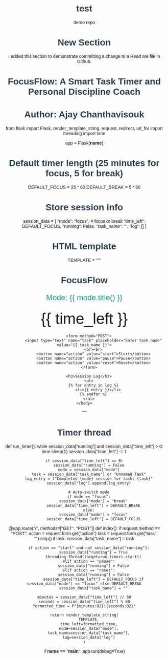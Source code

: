# test
demo repo

# New Section
I added this section to demonstrate committing a change to a Read Me file in Github.

# FocusFlow: A Smart Task Timer and Personal Discipline Coach
# Author: Ajay Chanthavisouk

from flask import Flask, render_template_string, request, redirect, url_for
import threading
import time

app = Flask(__name__)

# Default timer length (25 minutes for focus, 5 for break)
DEFAULT_FOCUS = 25 * 60
DEFAULT_BREAK = 5 * 60

# Store session info
session_data = {
    "mode": "focus",          # focus or break
    "time_left": DEFAULT_FOCUS,
    "running": False,
    "task_name": "",
    "log": []
}

# HTML template
TEMPLATE = """
<!doctype html>
<html>
    <head>
        <title>FocusFlow</title>
        <style>
            body { font-family: Arial, sans-serif; text-align: center; margin-top: 50px; }
            h1 { color: #2c3e50; }
            .timer { font-size: 48px; margin: 20px 0; }
            .mode { font-size: 24px; color: #16a085; }
        </style>
    </head>
    <body>
        <h1>FocusFlow</h1>
        <p class="mode">Mode: {{ mode.title() }}</p>
        <p class="timer">{{ time_left }}</p>

        <form method="POST">
            <input type="text" name="task" placeholder="Enter task name" value="{{ task_name }}">
            <br><br>
            <button name="action" value="start">Start</button>
            <button name="action" value="pause">Pause</button>
            <button name="action" value="reset">Reset</button>
        </form>

        <h3>Session Log</h3>
        <ul>
            {% for entry in log %}
                <li>{{ entry }}</li>
            {% endfor %}
        </ul>
    </body>
</html>
"""

# Timer thread
def run_timer():
    while session_data["running"] and session_data["time_left"] > 0:
        time.sleep(1)
        session_data["time_left"] -= 1

    if session_data["time_left"] == 0:
        session_data["running"] = False
        mode = session_data["mode"]
        task = session_data["task_name"] or "Unnamed Task"
        log_entry = f"Completed {mode} session for task: {task}"
        session_data["log"].append(log_entry)

        # Auto-switch mode
        if mode == "focus":
            session_data["mode"] = "break"
            session_data["time_left"] = DEFAULT_BREAK
        else:
            session_data["mode"] = "focus"
            session_data["time_left"] = DEFAULT_FOCUS

@app.route("/", methods=["GET", "POST"])
def index():
    if request.method == "POST":
        action = request.form.get("action")
        task = request.form.get("task", "").strip()
        if task:
            session_data["task_name"] = task

        if action == "start" and not session_data["running"]:
            session_data["running"] = True
            threading.Thread(target=run_timer).start()
        elif action == "pause":
            session_data["running"] = False
        elif action == "reset":
            session_data["running"] = False
            session_data["time_left"] = DEFAULT_FOCUS if session_data["mode"] == "focus" else DEFAULT_BREAK
            session_data["task_name"] = ""

    minutes = session_data["time_left"] // 60
    seconds = session_data["time_left"] % 60
    formatted_time = f"{minutes:02}:{seconds:02}"

    return render_template_string(
        TEMPLATE,
        time_left=formatted_time,
        mode=session_data["mode"],
        task_name=session_data["task_name"],
        log=session_data["log"]
    )

if __name__ == "__main__":
    app.run(debug=True)
